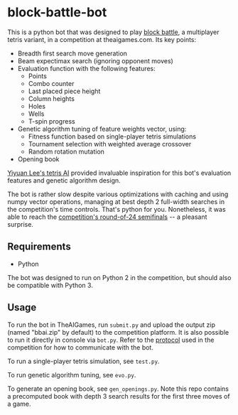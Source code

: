 # block-battle-bot
This is a python bot that was designed to play [block battle](http://theaigames.com/competitions/ai-block-battle), a multiplayer tetris variant, in a competition at theaigames.com. Its key points:

- Breadth first search move generation
- Beam expectimax search (ignoring opponent moves)
- Evaluation function with the following features:
  - Points
  - Combo counter
  - Last placed piece height
  - Column heights
  - Holes
  - Wells
  - T-spin progress
- Genetic algorithm tuning of feature weights vector, using:
  - Fitness function based on single-player tetris simulations
  - Tournament selection with weighted average crossover
  - Random rotation mutation
- Opening book

[Yiyuan Lee's tetris AI](https://github.com/LeeYiyuan/tetrisai) provided invaluable inspiration for this bot's evaluation features and genetic algorithm design.

The bot is rather slow despite various optimizations with caching and using numpy vector operations, managing at best depth 2 full-width searches in the competition's time controls. That's python for you. Nonetheless, it was able to reach the [competition's round-of-24 semifinals](http://theaigames.com/discussions/ai-block-battle/5743198c5d203c2629cc86c7/win-probability-statistics/1/show) -- a pleasant surprise.

## Requirements
- Python

The bot was designed to run on Python 2 in the competition, but should also be compatible with Python 3.

## Usage
To run the bot in TheAIGames, run `submit.py` and upload the output zip (named "bbai.zip" by default) to the competition platform. It is also possible to run it directly in console via `bot.py`. Refer to the [protocol](http://theaigames.com/competitions/ai-block-battle/getting-started) used in the competition for how to communicate with the bot.

To run a single-player tetris simulation, see `test.py`.

To run genetic algorithm tuning, see `evo.py`.

To generate an opening book, see `gen_openings.py`. Note this repo contains a precomputed book with depth 3 search results for the first three moves of a game.
